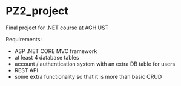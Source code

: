 # PZ2_project
Final project for .NET course at AGH UST

Requirements:
- ASP .NET CORE MVC framework
- at least 4 database tables
- account / authentication system with an extra DB table for users
- REST API
- some extra functionality so that it is more than basic CRUD
